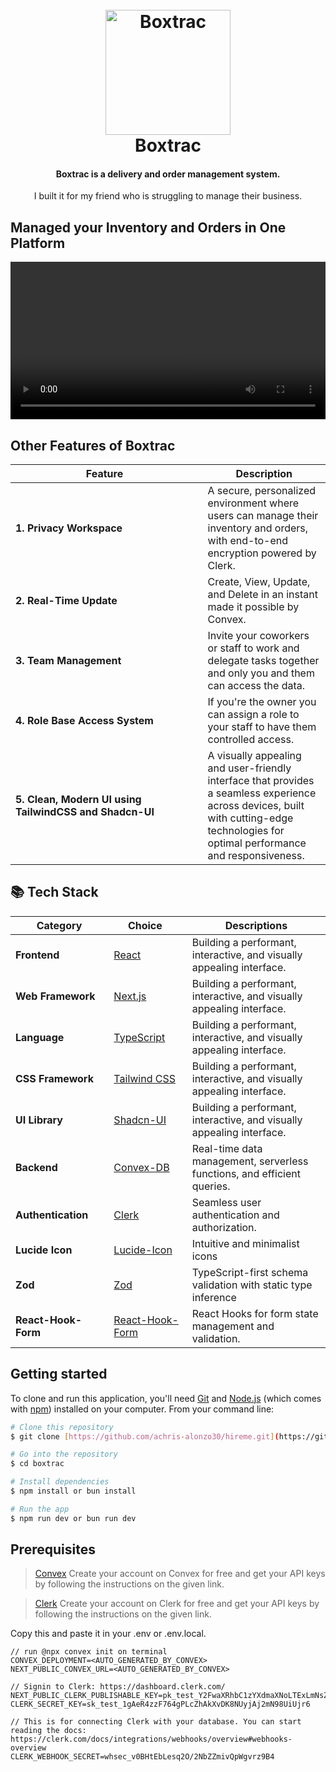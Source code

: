 
<h1 align="center">
  <br>
  <img src="https://github.com/user-attachments/assets/1a07f601-0e3b-43f0-90c0-264c0109f3cb" alt="Boxtrac" width="200">
  <br>
  Boxtrac
  <br>
</h1>



<h4 align="center">Boxtrac is a delivery and order management system.</h4>
<p align="center">I built it for my friend who is struggling to manage their business.</p>


## Managed your Inventory and Orders in One Platform

<video width="100%" controls autoPlay mute src="https://github.com/user-attachments/assets/272305c8-c374-4f1f-88a2-126f0e75a482"></video>


## Other Features of Boxtrac
| <div style="width:285px">**Feature**</div> | **Description** |
|---|---|
| **1. Privacy Workspace** | A secure, personalized environment where users can manage their inventory and orders, with end-to-end encryption powered by Clerk. |
| **2. Real-Time Update** | Create, View, Update, and Delete in an instant made it possible by Convex. |
| **3. Team Management** | Invite your coworkers or staff to work and delegate tasks together and only you and them can access the data. |
| **4. Role Base Access System** | If you're the owner you can assign a role to your staff to have them controlled access. |
| **5. Clean, Modern UI using TailwindCSS and Shadcn-UI** | A visually appealing and user-friendly interface that provides a seamless experience across devices, built with cutting-edge technologies for optimal performance and responsiveness. |


## 📚 Tech Stack

| <div style="width:140px">**Category**</div> | <div style="width:100px">**Choice**</div> | **Descriptions** |
|---|---|---|
| **Frontend** | [React](https://github.com/facebook/react) | Building a performant, interactive, and visually appealing interface. |
| **Web Framework** | [Next.js](https://github.com/vercel/next.js) | Building a performant, interactive, and visually appealing interface. |
| **Language** | [TypeScript](https://github.com/microsoft/TypeScript) | Building a performant, interactive, and visually appealing interface. |
| **CSS Framework** | [Tailwind CSS](https://github.com/tailwindlabs/tailwindcss) | Building a performant, interactive, and visually appealing interface. |
| **UI Library** | [Shadcn-UI](https://github.com/shadcn-ui/ui) | Building a performant, interactive, and visually appealing interface. |
| **Backend** | [Convex-DB](https://github.com/get-convex/convex-backend) | Real-time data management, serverless functions, and efficient queries. |
| **Authentication** | [Clerk](https://github.com/clerk/clerk-docs) | Seamless user authentication and authorization. |
| **Lucide Icon** | [Lucide-Icon](https://github.com/lucide-icons/lucide) | Intuitive and minimalist icons |
| **Zod** | [Zod](https://github.com/colinhacks/zod) | TypeScript-first schema validation with static type inference |
| **React-Hook-Form** | [React-Hook-Form](https://github.com/react-hook-form/react-hook-form) | React Hooks for form state management and validation. |

## Getting started

To clone and run this application, you'll need [Git](https://github.com/achris-alonzo30/hireme.git) and [Node.js](https://nodejs.org/en/download/) (which comes with [npm](http://npmjs.com)) installed on your computer. From your command line:

```bash
# Clone this repository
$ git clone [https://github.com/achris-alonzo30/hireme.git](https://github.com/achris-alonzo30/boxtrac.git)

# Go into the repository
$ cd boxtrac

# Install dependencies
$ npm install or bun install

# Run the app
$ npm run dev or bun run dev
```

## **Prerequisites**

> [Convex](https://docs.convex.dev/quickstart/nextjs) Create your account on Convex for free and get your API keys by following the instructions on the given link.

> [Clerk](https://clerk.com/docs/quickstarts/nextjs?_gl=1*16h2u9o*_gcl_au*MTA1NjE5MjEyNS4xNzAzNDYxNjMx*_ga*NjUzNTQzNzQ2LjE3MDM0NjE2MzE.*_ga_1WMF5X234K*MTcwMzQ2MTYzMC4xLjEuMTcwMzQ2MTc4Ny4wLjAuMA..) Create your account on Clerk for free and get your API keys by following the instructions on the given link.

Copy this and paste it in your .env or .env.local.
```
// run @npx convex init on terminal
CONVEX_DEPLOYMENT=<AUTO_GENERATED_BY_CONVEX>
NEXT_PUBLIC_CONVEX_URL=<AUTO_GENERATED_BY_CONVEX>

// Signin to Clerk: https://dashboard.clerk.com/
NEXT_PUBLIC_CLERK_PUBLISHABLE_KEY=pk_test_Y2FwaXRhbC1zYXdmaXNoLTExLmNsZXJrLmFjY291bnRzLmRldiQ
CLERK_SECRET_KEY=sk_test_1gAeR4zzF764gPLcZhAkXvDK8NUyjAj2mN98UiUjr6

// This is for connecting Clerk with your database. You can start reading the docs: https://clerk.com/docs/integrations/webhooks/overview#webhooks-overview
CLERK_WEBHOOK_SECRET=whsec_v0BHtEbLesq2O/2NbZZmivQpWgvrz9B4
```
